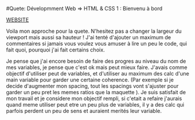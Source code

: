 

#Quete: Dévelopmment Web => HTML & CSS 1 : Bienvenu à bord

[WEBSITE](https://dodeun.github.io/HTML-CSS-Bienvenue_a_bord/)

Voila mon approche pour la quete.
N'hesitez pas a changer la largeur du viewport mais aussi sa hauteur !
J'ai tenté d'ajouter un maximum de commentaires si jamais vous voulez vous amuser à lire un peu le code, qui fait quoi, pourquoi j'ai fait certains choix.

Je pense que j'ai encore besoin de faire des progres au niveau du nom de mes variables, je pense que c'est ok mais peut mieux faire.
J'avais comme objectif d'utiliser peut de variables, et d'utiliser au maximum des calc d'une main variable pour garder une certaine coherence. (Par exemple si je decide d'augmenter mon spacing, tout les spacings vont s'ajuster pour garder un peu pret les memes ratios que la maquette ).
Je suis satisfait de mon travail et je considere mon objectif rempli, si c'etait a refaire j'aurais quand meme utiliser peut etre un peu plus de variables, il y a des calc qui parfois perdent un peu de sens et auraient merités leur variable.
